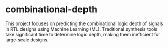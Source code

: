 # combinational-depth
This project focuses on predicting the combinational logic depth of signals in RTL designs using Machine Learning (ML). Traditional synthesis tools take significant time to determine logic depth, making them inefficient for large-scale designs.
